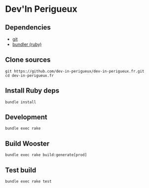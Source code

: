 # Dev'In Perigueux

## Dependencies

* [git](https://git-scm.com/)
* [bundler (ruby)](https://bundler.io/)

## Clone sources

```
git https://github.com/dev-in-perigueux/dev-in-perigueux.fr.git
cd dev-in-perigueux.fr
```

## Install Ruby deps

```
bundle install
```

## Development

```
bundle exec rake
```

## Build Wooster

```
bundle exec rake build:generate[prod]
```

## Test build

```
bundle exec rake test
```